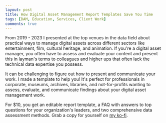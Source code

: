 ```yaml
---
layout: post
title: How Digital Asset Management Report Templates Save You Time
tags: [DAM, Education, Services, Client Work]
comments: true
---
```

From 2019 - 2023 I presented at the top venues in the data field about practical ways to manage digital assets across different sectors like entertainment, film, cultural heritage, and animation. If you're a digital asset manager, you often have to assess and evaluate your content and present this in layman's terms to colleagues and higher ups that often lack the technical data expertise you possess.

It can be challenging to figure out how to present and communicate your work. I made a template to help you! It's perfect for professionals in corporate, museums, archives, libraries, and not-for-profits wanting to assess, evaluate, and communicate findings about your digital asset management work.

For $10, you get an editable report template, a FAQ with answers to top questions for your organization's leaders, and two comprehensive data assessment methods. Grab a copy for yourself on [my ko-fi](https://ko-fi.com/s/42785ce4d1).
